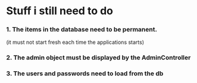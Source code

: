 # Stuff i still need to do

### 1. The items in the database need to be permanent.
(it must not start fresh each time the applications starts)

### 2. The admin object must be displayed by the AdminController

### 3. The users and passwords need to load from the db